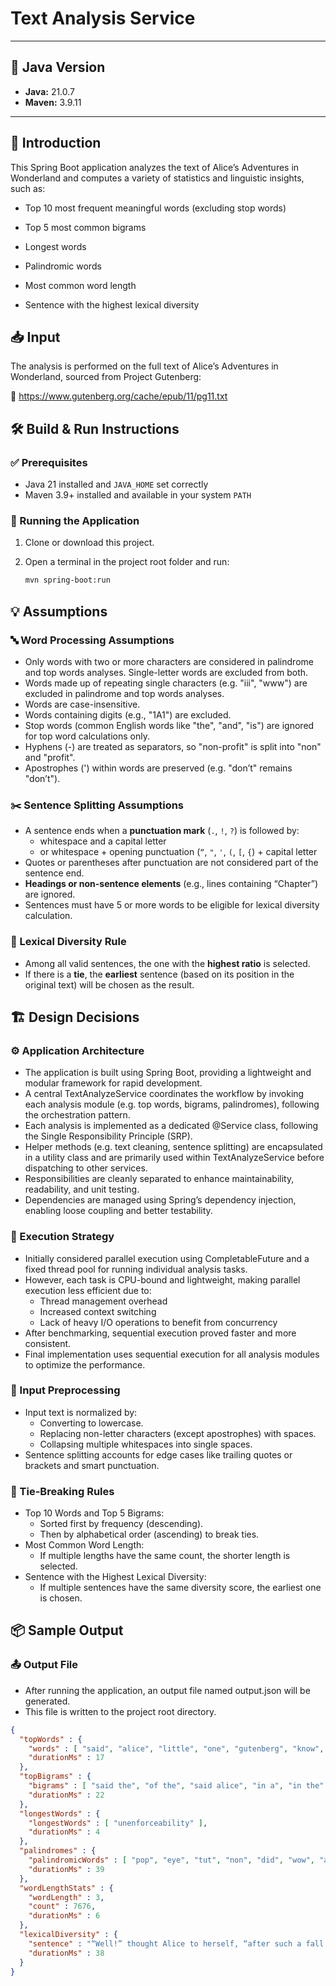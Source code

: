 # Text Analysis Service

---

## 🧰 Java Version

- **Java:** 21.0.7
- **Maven:** 3.9.11

---
## 📖 Introduction
This Spring Boot application analyzes the text of Alice’s Adventures in Wonderland and computes a variety of statistics and linguistic insights, such as:

- Top 10 most frequent meaningful words (excluding stop words)

- Top 5 most common bigrams

- Longest words

- Palindromic words

- Most common word length

- Sentence with the highest lexical diversity

## 📥 Input
The analysis is performed on the full text of Alice’s Adventures in Wonderland, sourced from Project Gutenberg:

🔗 https://www.gutenberg.org/cache/epub/11/pg11.txt

## 🛠️ Build & Run Instructions

### ✅ Prerequisites

- Java 21 installed and `JAVA_HOME` set correctly
- Maven 3.9+ installed and available in your system `PATH`

### 🚀 Running the Application

1. Clone or download this project.

2. Open a terminal in the project root folder and run:

   ```bash
   mvn spring-boot:run

## 💡 Assumptions

### 🔤 Word Processing Assumptions

- Only words with two or more characters are considered in palindrome and top words analyses. Single-letter words are excluded from both.
- Words made up of repeating single characters (e.g. "iii", "www") are excluded in palindrome and top words analyses.
- Words are case-insensitive.
- Words containing digits (e.g., "1A1") are excluded.
- Stop words (common English words like "the", "and", "is") are ignored for top word calculations only.
- Hyphens (-) are treated as separators, so "non-profit" is split into "non" and "profit".
- Apostrophes (') within words are preserved (e.g. "don’t" remains "don’t").

### ✂️ Sentence Splitting Assumptions

- A sentence ends when a **punctuation mark** (`.`, `!`, `?`) is followed by:
    - whitespace and a capital letter
    - or whitespace + opening punctuation (`“`, `"`, `'`, `(`, `[`, `{`) + capital letter
- Quotes or parentheses after punctuation are not considered part of the sentence end.
- **Headings or non-sentence elements** (e.g., lines containing “Chapter”) are ignored.
- Sentences must have 5 or more words to be eligible for lexical diversity calculation.

### 📐 Lexical Diversity Rule

- Among all valid sentences, the one with the **highest ratio** is selected.
- If there is a **tie**, the **earliest** sentence (based on its position in the original text) will be chosen as the result.

## 🏗️ Design Decisions
### ⚙️ Application Architecture
- The application is built using Spring Boot, providing a lightweight and modular framework for rapid development.
- A central TextAnalyzeService coordinates the workflow by invoking each analysis module (e.g. top words, bigrams, palindromes), following the orchestration pattern.
- Each analysis is implemented as a dedicated @Service class, following the Single Responsibility Principle (SRP).
- Helper methods (e.g. text cleaning, sentence splitting) are encapsulated in a utility class and are primarily used within TextAnalyzeService before dispatching to other services.
- Responsibilities are cleanly separated to enhance maintainability, readability, and unit testing.
- Dependencies are managed using Spring’s dependency injection, enabling loose coupling and better testability.

### 🧵 Execution Strategy
- Initially considered parallel execution using CompletableFuture and a fixed thread pool for running individual analysis tasks.
- However, each task is CPU-bound and lightweight, making parallel execution less efficient due to:
  - Thread management overhead
  - Increased context switching
  - Lack of heavy I/O operations to benefit from concurrency
- After benchmarking, sequential execution proved faster and more consistent.
- Final implementation uses sequential execution for all analysis modules to optimize the performance.

### 🧼 Input Preprocessing
- Input text is normalized by:
  - Converting to lowercase. 
  - Replacing non-letter characters (except apostrophes) with spaces. 
  - Collapsing multiple whitespaces into single spaces.
- Sentence splitting accounts for edge cases like trailing quotes or brackets and smart punctuation.

### 🔁 Tie-Breaking Rules
- Top 10 Words and Top 5 Bigrams:
  - Sorted first by frequency (descending).
  - Then by alphabetical order (ascending) to break ties.
- Most Common Word Length:
    - If multiple lengths have the same count, the shorter length is selected.
- Sentence with the Highest Lexical Diversity:
    - If multiple sentences have the same diversity score, the earliest one is chosen.

## 📦 Sample Output

### 📤 Output File
- After running the application, an output file named output.json will be generated.
- This file is written to the project root directory.

```json
{
  "topWords" : {
    "words" : [ "said", "alice", "little", "one", "gutenberg", "know", "project", "like", "went", "would" ],
    "durationMs" : 17
  },
  "topBigrams" : {
    "bigrams" : [ "said the", "of the", "said alice", "in a", "in the" ],
    "durationMs" : 22
  },
  "longestWords" : {
    "longestWords" : [ "unenforceability" ],
    "durationMs" : 4
  },
  "palindromes" : {
    "palindromicWords" : [ "pop", "eye", "tut", "non", "did", "wow", "ada" ],
    "durationMs" : 39
  },
  "wordLengthStats" : {
    "wordLength" : 3,
    "count" : 7676,
    "durationMs" : 6
  },
  "lexicalDiversity" : {
    "sentence" : "“Well!” thought Alice to herself, “after such a fall as this, I shall think nothing of tumbling down stairs!",
    "durationMs" : 38
  }
}